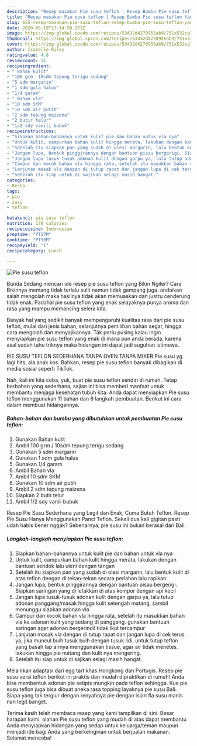 ```yaml
---
description: "Resep masakan Pie susu teflon | Resep Bumbu Pie susu teflon Yang Enak dan Simpel"
title: "Resep masakan Pie susu teflon | Resep Bumbu Pie susu teflon Yang Enak dan Simpel"
slug: 655-resep-masakan-pie-susu-teflon-resep-bumbu-pie-susu-teflon-yang-enak-dan-simpel
date: 2020-05-19T17:14:58.273Z
image: https://img-global.cpcdn.com/recipes/53432d4270955ab9/751x532cq70/pie-susu-teflon-foto-resep-utama.jpg
thumbnail: https://img-global.cpcdn.com/recipes/53432d4270955ab9/751x532cq70/pie-susu-teflon-foto-resep-utama.jpg
cover: https://img-global.cpcdn.com/recipes/53432d4270955ab9/751x532cq70/pie-susu-teflon-foto-resep-utama.jpg
author: Isabelle Riley
ratingvalue: 4.8
reviewcount: 11
recipeingredient:
- " Bahan kulit"
- "100 grm  10sdm tepung terigu sedang"
- "5 sdm margarin"
- "1 sdm gula halus"
- "1/4 garam"
- " Bahan vla"
- "10 sdm SKM"
- "10 sdm air putih"
- "2 sdm tepung maizena"
- "2 butir telur"
- "1/2 sdy vanili bubuk"
recipeinstructions:
- "Siapkan bahan-bahannya untuk kulit pie dan bahan untuk vla nya"
- "Untuk kulit, campurkan bahan kulit hingga merata, lakukan dengan bantuan sendok lalu uleni dengan tangan"
- "Setelah itu siapkan pan yang sudah di olesi margarin, lalu bentuk kulit di atas teflon dengan di tekan-tekan secara perlahan lalu rapikan"
- "Jangan lupa, bentuk pinggirannya dengan bantuan pisau bergerigi. Siapkan saringan yang di letakkan di atas kompor dengan api kecil"
- "Jangan lupa tusuk-tusuk adonan kulit dengan garpu ya, lalu tutup adonan panggang/masak hingga kulit setengah matang, sambil menunggu siapkan adonan vla"
- "Campur dan kocok bahan vla hingga rata, setelah itu masukkan bahan vla ke adonan kulit yang sedang di panggang. gunakan bantuan saringan agar adonan bergerindil tidak ikut tercampur"
- "Lanjutan masak vla dengan di tutup rapat dan jangan lupa di cek terus ya, jika muncul buih tusuk buih dengan tusuk lidi, untuk tutup teflon yang basah lap airnya menggunakan tissue, agar air tidak menetes. lakukan hingga pie matang dan kulit nya mengering."
- "Setelah itu siap untuk di sajikan selagi masih hangat."
categories:
- Resep
tags:
- pie
- susu
- teflon

katakunci: pie susu teflon 
nutrition: 170 calories
recipecuisine: Indonesian
preptime: "PT17M"
cooktime: "PT50M"
recipeyield: "1"
recipecategory: Lunch

---
```



![Pie susu teflon](https://img-global.cpcdn.com/recipes/53432d4270955ab9/751x532cq70/pie-susu-teflon-foto-resep-utama.jpg)

Bunda Sedang mencari ide resep pie susu teflon yang Bikin Ngiler? Cara Bikinnya memang tidak terlalu sulit namun tidak gampang juga. andaikan salah mengolah maka hasilnya tidak akan memuaskan dan justru cenderung tidak enak. Padahal pie susu teflon yang enak selayaknya punya aroma dan rasa yang mampu memancing selera kita.

Banyak hal yang sedikit banyak mempengaruhi kualitas rasa dari pie susu teflon, mulai dari jenis bahan, selanjutnya pemilihan bahan segar, hingga cara mengolah dan menyajikannya. Tak perlu pusing kalau ingin menyiapkan pie susu teflon yang enak di mana pun anda berada, karena asal sudah tahu triknya maka hidangan ini dapat jadi suguhan istimewa.

PIE SUSU TEFLON SEDERHANA TANPA OVEN TANPA MIXER Pie susu yg lagi hits, ala anak kos. Bahkan, resep pie susu teflon banyak dibagikan di media sosial seperti TikTok.


Nah, kali ini kita coba, yuk, buat pie susu teflon sendiri di rumah. Tetap berbahan yang sederhana, sajian ini bisa memberi manfaat untuk membantu menjaga kesehatan tubuh kita. Anda dapat menyiapkan Pie susu teflon menggunakan 11 bahan dan 8 langkah pembuatan. Berikut ini cara dalam membuat hidangannya.

<!--inarticleads1-->

##### Bahan-bahan dan bumbu yang dibutuhkan untuk pembuatan Pie susu teflon:

1. Gunakan  Bahan kulit
1. Ambil 100 grm / 10sdm tepung terigu sedang
1. Gunakan 5 sdm margarin
1. Gunakan 1 sdm gula halus
1. Gunakan 1/4 garam
1. Ambil  Bahan vla
1. Ambil 10 sdm SKM
1. Gunakan 10 sdm air putih
1. Ambil 2 sdm tepung maizena
1. Siapkan 2 butir telur
1. Ambil 1/2 sdy vanili bubuk


Resep Pie Susu Sederhana yang Legit dan Enak, Cuma Butuh Teflon. Resep Pie Susu Hanya Menggunakan Panci Teflon. Sekali dua kali gigitan pasti udah habis bener nggak? Sebenarnya, pie susu ini bukan berasal dari Bali. 

<!--inarticleads2-->

##### Langkah-langkah menyiapkan Pie susu teflon:

1. Siapkan bahan-bahannya untuk kulit pie dan bahan untuk vla nya
1. Untuk kulit, campurkan bahan kulit hingga merata, lakukan dengan bantuan sendok lalu uleni dengan tangan
1. Setelah itu siapkan pan yang sudah di olesi margarin, lalu bentuk kulit di atas teflon dengan di tekan-tekan secara perlahan lalu rapikan
1. Jangan lupa, bentuk pinggirannya dengan bantuan pisau bergerigi. Siapkan saringan yang di letakkan di atas kompor dengan api kecil
1. Jangan lupa tusuk-tusuk adonan kulit dengan garpu ya, lalu tutup adonan panggang/masak hingga kulit setengah matang, sambil menunggu siapkan adonan vla
1. Campur dan kocok bahan vla hingga rata, setelah itu masukkan bahan vla ke adonan kulit yang sedang di panggang. gunakan bantuan saringan agar adonan bergerindil tidak ikut tercampur
1. Lanjutan masak vla dengan di tutup rapat dan jangan lupa di cek terus ya, jika muncul buih tusuk buih dengan tusuk lidi, untuk tutup teflon yang basah lap airnya menggunakan tissue, agar air tidak menetes. lakukan hingga pie matang dan kulit nya mengering.
1. Setelah itu siap untuk di sajikan selagi masih hangat.


Melainkan adaptasi dari egg tart khas Hongkong dan Portugis. Resep pie susu versi teflon berikut ini praktis dan mudah dipraktikan di rumah! Anda bisa membentuk adonan pie setipis mungkin pada teflon sehingga. Kue pie susu teflon juga bisa dibuat aneka rasa topping layaknya pie susu Bali. Siapa yang tak tergiur dengan renyahnya pie dengan isian fla susu manis nan legit banget. 

Terima kasih telah membaca resep yang kami tampilkan di sini. Besar harapan kami, olahan Pie susu teflon yang mudah di atas dapat membantu Anda menyiapkan hidangan yang sedap untuk keluarga/teman maupun menjadi ide bagi Anda yang berkeinginan untuk berjualan makanan. Selamat mencoba!
